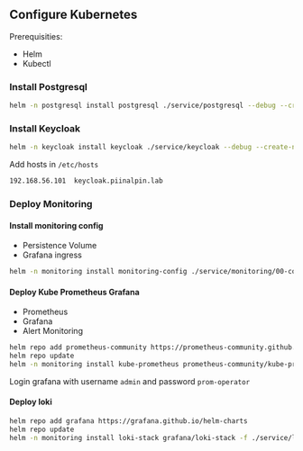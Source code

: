 ## Configure Kubernetes

Prerequisities:
- Helm
- Kubectl

### Install Postgresql
```bash
helm -n postgresql install postgresql ./service/postgresql --debug --create-namespace 
```

### Install Keycloak
```bash
helm -n keycloak install keycloak ./service/keycloak --debug --create-namespace 
```

Add hosts in `/etc/hosts`
```bash
192.168.56.101	keycloak.piinalpin.lab
```

### Deploy Monitoring

#### Install monitoring config
- Persistence Volume
- Grafana ingress

```bash
helm -n monitoring install monitoring-config ./service/monitoring/00-config --create-namespace
```

#### Deploy Kube Prometheus Grafana
- Prometheus
- Grafana
- Alert Monitoring

```bash
helm repo add prometheus-community https://prometheus-community.github.io/helm-charts 
helm repo update
helm -n monitoring install kube-prometheus prometheus-community/kube-prometheus-stack -f .service/monitoring/kube-prom/values.yaml --create-namespace
```

Login grafana with username `admin` and password `prom-operator`

#### Deploy loki

```bash
helm repo add grafana https://grafana.github.io/helm-charts
helm repo update
helm -n monitoring install loki-stack grafana/loki-stack -f ./service/loki-stack/values.yaml --create-namespace
```
